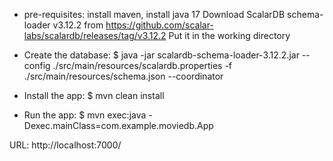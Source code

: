 - pre-requisites: install maven, install java 17
Download ScalarDB schema-loader v3.12.2 from https://github.com/scalar-labs/scalardb/releases/tag/v3.12.2
Put it in the working directory

- Create the database:
$ java -jar scalardb-schema-loader-3.12.2.jar --config ./src/main/resources/scalardb.properties -f ./src/main/resources/schema.json --coordinator

- Install the app:
$ mvn clean install

- Run the app:
$ mvn exec:java -Dexec.mainClass=com.example.moviedb.App

URL: http://localhost:7000/

